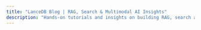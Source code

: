 ```yaml
---
title: "LanceDB Blog | RAG, Search & Multimodal AI Insights"
description: "Hands-on tutorials and insights on building RAG, search apps, and multimodal AI with LanceDB’s open source multimodal lakehouse."
---
```

    
    